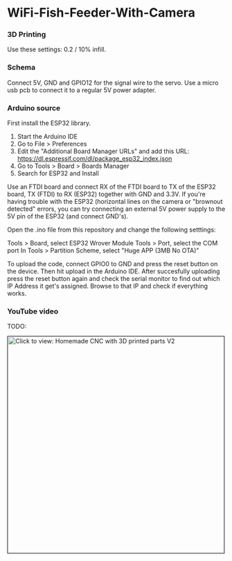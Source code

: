 # WiFi-Fish-Feeder-With-Camera

### 3D Printing

Use these settings: 0.2 / 10% infill. 

### Schema

Connect 5V, GND and GPIO12 for the signal wire to the servo. Use a micro usb pcb to connect it to a regular 5V power adapter.

### Arduino source

First install the ESP32 library. 
1. Start the Arduino IDE
2. Go to File > Preferences
3. Edit the "Additional Board Manager URLs" and add this URL:
    https://dl.espressif.com/dl/package_esp32_index.json
4. Go to Tools > Board > Boards Manager
5. Search for ESP32 and Install

Use an FTDI board and connect RX of the FTDI board to TX of the ESP32 board, TX (FTDI) to RX (ESP32) together with GND and 3.3V. If you're having trouble with the ESP32 (horizontal lines on the camera or "brownout detected" errors, you can try connecting an external 5V power supply to the 5V pin of the ESP32 (and connect GND's).  

Open the .ino file from this repository and change the following setttings:

Tools > Board, select ESP32 Wrover Module
Tools > Port, select the COM port 
In Tools > Partition Scheme, select "Huge APP (3MB No OTA)"

To upload the code, connect GPIO0 to GND and press the reset button on the device. Then hit upload in the Arduino IDE. After succesfully uploading press the reset button again and check the serial monitor to find out which IP Address it get's assigned. Browse to that IP and check if everything works.

### YouTube video

TODO:

<a href="https://youtu.be/24RslguGy58" target="_blank"><img src="https://img.youtube.com/vi/24RslguGy58/0.jpg" 
alt="Click to view: Homemade CNC with 3D printed parts V2" width="500" border="1" /></a>
